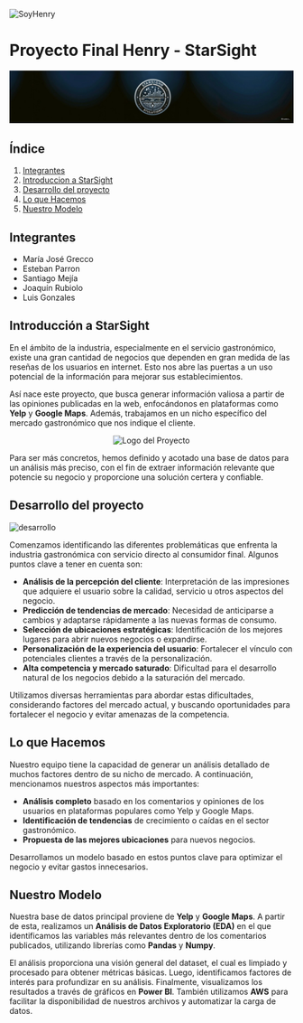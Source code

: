 ![SoyHenry](https://blog.soyhenry.com/content/images/2021/02/HEADER-BLOG-NEGRO-01.jpg)
# Proyecto Final Henry - StarSight

![Starsight](./starsight.jpg)

## Índice

1. [Integrantes](#Integrantes)
2. [Introduccion a StarSight](#Introducción-a-StarSight)
3. [Desarrollo del proyecto](#Desarrollo-del-proyecto)
4. [Lo que Hacemos](#Lo-que-Hacemos)
5. [Nuestro Modelo](#Nuestro-Modelo)


## Integrantes
- María José Grecco
- Esteban Parron
- Santiago Mejía
- Joaquín Rubiolo
- Luis Gonzales

## Introducción a StarSight
En el ámbito de la industria, especialmente en el servicio gastronómico, existe una gran cantidad de negocios que dependen en gran medida de las reseñas de los usuarios en internet. Esto nos abre las puertas a un uso potencial de la información para mejorar sus establecimientos.

Así nace este proyecto, que busca generar información valiosa a partir de las opiniones publicadas en la web, enfocándonos en plataformas como **Yelp** y **Google Maps**. Además, trabajamos en un nicho específico del mercado gastronómico que nos indique el cliente.

<p align="center">
  <img src="https://blog.reviewpoint.com/hubfs/customer_review_tips.png" alt="Logo del Proyecto" width="500">
</p>

Para ser más concretos, hemos definido y acotado una base de datos para un análisis más preciso, con el fin de extraer información relevante que potencie su negocio y proporcione una solución certera y confiable.

## Desarrollo del proyecto

![desarrollo](https://netlok.com/wp-content/uploads/egencia-business-travel-banner-solutions.jpg)


Comenzamos identificando las diferentes problemáticas que enfrenta la industria gastronómica con servicio directo al consumidor final. Algunos puntos clave a tener en cuenta son:

- **Análisis de la percepción del cliente**: Interpretación de las impresiones que adquiere el usuario sobre la calidad, servicio u otros aspectos del negocio.
- **Predicción de tendencias de mercado**: Necesidad de anticiparse a cambios y adaptarse rápidamente a las nuevas formas de consumo.
- **Selección de ubicaciones estratégicas**: Identificación de los mejores lugares para abrir nuevos negocios o expandirse.
- **Personalización de la experiencia del usuario**: Fortalecer el vínculo con potenciales clientes a través de la personalización.
- **Alta competencia y mercado saturado**: Dificultad para el desarrollo natural de los negocios debido a la saturación del mercado.

Utilizamos diversas herramientas para abordar estas dificultades, considerando factores del mercado actual, y buscando oportunidades para fortalecer el negocio y evitar amenazas de la competencia.

## Lo que Hacemos
Nuestro equipo tiene la capacidad de generar un análisis detallado de muchos factores dentro de su nicho de mercado. A continuación, mencionamos nuestros aspectos más importantes:

- **Análisis completo** basado en los comentarios y opiniones de los usuarios en plataformas populares como Yelp y Google Maps.
- **Identificación de tendencias** de crecimiento o caídas en el sector gastronómico.
- **Propuesta de las mejores ubicaciones** para nuevos negocios.
  
Desarrollamos un modelo basado en estos puntos clave para optimizar el negocio y evitar gastos innecesarios.

## Nuestro Modelo
Nuestra base de datos principal proviene de **Yelp** y **Google Maps**. A partir de esta, realizamos un **Análisis de Datos Exploratorio (EDA)** en el que identificamos las variables más relevantes dentro de los comentarios publicados, utilizando librerías como **Pandas** y **Numpy**.

El análisis proporciona una visión general del dataset, el cual es limpiado y procesado para obtener métricas básicas. Luego, identificamos factores de interés para profundizar en su análisis. Finalmente, visualizamos los resultados a través de gráficos en **Power BI**. También utilizamos **AWS** para facilitar la disponibilidad de nuestros archivos y automatizar la carga de datos.
